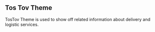 ## Tos Tov Theme

TosTov Theme is used to show off related information about delivery and logistic services.
